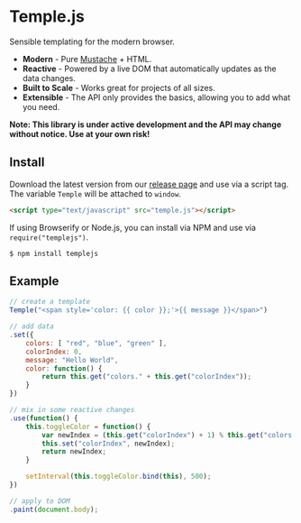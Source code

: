 # Temple.js

Sensible templating for the modern browser.

* __Modern__ - Pure [Mustache](http://mustache.github.io/) + HTML.
* __Reactive__ - Powered by a live DOM that automatically updates as the data changes.
* __Built to Scale__ - Works great for projects of all sizes.
* __Extensible__ - The API only provides the basics, allowing you to add what you need.

__Note: This library is under active development and the API may change without notice. Use at your own risk!__

## Install

Download the latest version from our [release page](https://github.com/BeneathTheInk/Temple.js/releases) and use via a script tag. The variable `Temple` will be attached to `window`.

```html
<script type="text/javascript" src="temple.js"></script>
```

If using Browserify or Node.js, you can install via NPM and use via `require("templejs")`.

	$ npm install templejs

## Example

```javascript
// create a template
Temple("<span style='color: {{ color }};'>{{ message }}</span>")

// add data
.set({
	colors: [ "red", "blue", "green" ],
	colorIndex: 0,
	message: "Hello World",
	color: function() {
		return this.get("colors." + this.get("colorIndex"));
	}
})

// mix in some reactive changes
.use(function() {
	this.toggleColor = function() {
		var newIndex = (this.get("colorIndex") + 1) % this.get("colors.length");
		this.set("colorIndex", newIndex);
		return newIndex;
	}

	setInterval(this.toggleColor.bind(this), 500);
})

// apply to DOM
.paint(document.body);
```